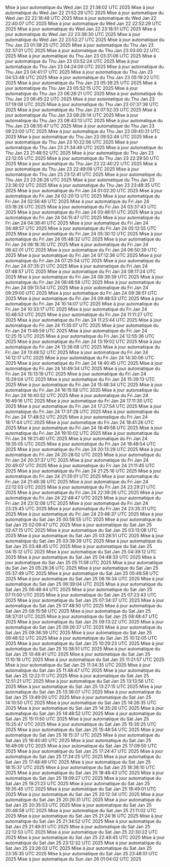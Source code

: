 Mise à jour automatique du Wed Jan 22 21:38:02 UTC 2025
Mise à jour automatique du Wed Jan 22 21:52:29 UTC 2025
Mise à jour automatique du Wed Jan 22 22:18:48 UTC 2025
Mise à jour automatique du Wed Jan 22 22:40:07 UTC 2025
Mise à jour automatique du Wed Jan 22 22:52:29 UTC 2025
Mise à jour automatique du Wed Jan 22 23:18:51 UTC 2025
Mise à jour automatique du Wed Jan 22 23:39:30 UTC 2025
Mise à jour automatique du Wed Jan 22 23:52:27 UTC 2025
Mise à jour automatique du Thu Jan 23 01:38:25 UTC 2025
Mise à jour automatique du Thu Jan 23 02:37:01 UTC 2025
Mise à jour automatique du Thu Jan 23 03:00:22 UTC 2025
Mise à jour automatique du Thu Jan 23 03:31:06 UTC 2025
Mise à jour automatique du Thu Jan 23 03:52:24 UTC 2025
Mise à jour automatique du Thu Jan 23 04:24:09 UTC 2025
Mise à jour automatique du Thu Jan 23 04:41:17 UTC 2025
Mise à jour automatique du Thu Jan 23 04:53:48 UTC 2025
Mise à jour automatique du Thu Jan 23 05:19:22 UTC 2025
Mise à jour automatique du Thu Jan 23 05:39:25 UTC 2025
Mise à jour automatique du Thu Jan 23 05:52:15 UTC 2025
Mise à jour automatique du Thu Jan 23 06:28:21 UTC 2025
Mise à jour automatique du Thu Jan 23 06:45:22 UTC 2025
Mise à jour automatique du Thu Jan 23 07:19:08 UTC 2025
Mise à jour automatique du Thu Jan 23 07:37:38 UTC 2025
Mise à jour automatique du Thu Jan 23 07:52:33 UTC 2025
Mise à jour automatique du Thu Jan 23 08:26:14 UTC 2025
Mise à jour automatique du Thu Jan 23 08:43:13 UTC 2025
Mise à jour automatique du Thu Jan 23 08:55:47 UTC 2025
Mise à jour automatique du Thu Jan 23 09:23:00 UTC 2025
Mise à jour automatique du Thu Jan 23 09:40:31 UTC 2025
Mise à jour automatique du Thu Jan 23 09:52:46 UTC 2025
Mise à jour automatique du Thu Jan 23 10:22:56 UTC 2025
Mise à jour automatique du Thu Jan 23 21:34:49 UTC 2025
Mise à jour automatique du Thu Jan 23 21:48:52 UTC 2025
Mise à jour automatique du Thu Jan 23 22:12:05 UTC 2025
Mise à jour automatique du Thu Jan 23 22:29:50 UTC 2025
Mise à jour automatique du Thu Jan 23 22:40:22 UTC 2025
Mise à jour automatique du Thu Jan 23 22:49:09 UTC 2025
Mise à jour automatique du Thu Jan 23 23:12:41 UTC 2025
Mise à jour automatique du Thu Jan 23 23:26:26 UTC 2025
Mise à jour automatique du Thu Jan 23 23:36:02 UTC 2025
Mise à jour automatique du Thu Jan 23 23:48:35 UTC 2025
Mise à jour automatique du Fri Jan 24 01:02:20 UTC 2025
Mise à jour automatique du Fri Jan 24 02:20:13 UTC 2025
Mise à jour automatique du Fri Jan 24 02:56:48 UTC 2025
Mise à jour automatique du Fri Jan 24 03:18:26 UTC 2025
Mise à jour automatique du Fri Jan 24 03:37:43 UTC 2025
Mise à jour automatique du Fri Jan 24 03:48:51 UTC 2025
Mise à jour automatique du Fri Jan 24 04:15:47 UTC 2025
Mise à jour automatique du Fri Jan 24 04:38:41 UTC 2025
Mise à jour automatique du Fri Jan 24 04:48:57 UTC 2025
Mise à jour automatique du Fri Jan 24 05:12:55 UTC 2025
Mise à jour automatique du Fri Jan 24 05:30:12 UTC 2025
Mise à jour automatique du Fri Jan 24 05:48:32 UTC 2025
Mise à jour automatique du Fri Jan 24 06:18:30 UTC 2025
Mise à jour automatique du Fri Jan 24 06:42:01 UTC 2025
Mise à jour automatique du Fri Jan 24 06:50:39 UTC 2025
Mise à jour automatique du Fri Jan 24 07:12:36 UTC 2025
Mise à jour automatique du Fri Jan 24 07:25:54 UTC 2025
Mise à jour automatique du Fri Jan 24 07:35:21 UTC 2025
Mise à jour automatique du Fri Jan 24 07:48:57 UTC 2025
Mise à jour automatique du Fri Jan 24 08:17:24 UTC 2025
Mise à jour automatique du Fri Jan 24 08:39:39 UTC 2025
Mise à jour automatique du Fri Jan 24 08:48:58 UTC 2025
Mise à jour automatique du Fri Jan 24 09:13:54 UTC 2025
Mise à jour automatique du Fri Jan 24 09:29:00 UTC 2025
Mise à jour automatique du Fri Jan 24 09:38:51 UTC 2025
Mise à jour automatique du Fri Jan 24 09:48:53 UTC 2025
Mise à jour automatique du Fri Jan 24 10:14:07 UTC 2025
Mise à jour automatique du Fri Jan 24 10:33:17 UTC 2025
Mise à jour automatique du Fri Jan 24 10:48:53 UTC 2025
Mise à jour automatique du Fri Jan 24 11:11:27 UTC 2025
Mise à jour automatique du Fri Jan 24 11:23:44 UTC 2025
Mise à jour automatique du Fri Jan 24 11:35:07 UTC 2025
Mise à jour automatique du Fri Jan 24 11:48:59 UTC 2025
Mise à jour automatique du Fri Jan 24 12:25:15 UTC 2025
Mise à jour automatique du Fri Jan 24 12:55:36 UTC 2025
Mise à jour automatique du Fri Jan 24 13:19:02 UTC 2025
Mise à jour automatique du Fri Jan 24 13:36:08 UTC 2025
Mise à jour automatique du Fri Jan 24 13:48:52 UTC 2025
Mise à jour automatique du Fri Jan 24 14:12:17 UTC 2025
Mise à jour automatique du Fri Jan 24 14:30:06 UTC 2025
Mise à jour automatique du Fri Jan 24 14:40:45 UTC 2025
Mise à jour automatique du Fri Jan 24 14:49:34 UTC 2025
Mise à jour automatique du Fri Jan 24 15:13:19 UTC 2025
Mise à jour automatique du Fri Jan 24 15:29:04 UTC 2025
Mise à jour automatique du Fri Jan 24 15:39:13 UTC 2025
Mise à jour automatique du Fri Jan 24 15:48:34 UTC 2025
Mise à jour automatique du Fri Jan 24 16:15:58 UTC 2025
Mise à jour automatique du Fri Jan 24 16:40:52 UTC 2025
Mise à jour automatique du Fri Jan 24 16:49:16 UTC 2025
Mise à jour automatique du Fri Jan 24 17:11:30 UTC 2025
Mise à jour automatique du Fri Jan 24 17:27:54 UTC 2025
Mise à jour automatique du Fri Jan 24 17:37:28 UTC 2025
Mise à jour automatique du Fri Jan 24 17:48:52 UTC 2025
Mise à jour automatique du Fri Jan 24 18:17:44 UTC 2025
Mise à jour automatique du Fri Jan 24 18:41:26 UTC 2025
Mise à jour automatique du Fri Jan 24 18:49:58 UTC 2025
Mise à jour automatique du Fri Jan 24 19:10:02 UTC 2025
Mise à jour automatique du Fri Jan 24 19:21:40 UTC 2025
Mise à jour automatique du Fri Jan 24 19:35:05 UTC 2025
Mise à jour automatique du Fri Jan 24 19:48:54 UTC 2025
Mise à jour automatique du Fri Jan 24 20:13:29 UTC 2025
Mise à jour automatique du Fri Jan 24 20:28:02 UTC 2025
Mise à jour automatique du Fri Jan 24 20:37:37 UTC 2025
Mise à jour automatique du Fri Jan 24 20:49:07 UTC 2025
Mise à jour automatique du Fri Jan 24 21:11:45 UTC 2025
Mise à jour automatique du Fri Jan 24 21:25:16 UTC 2025
Mise à jour automatique du Fri Jan 24 21:35:01 UTC 2025
Mise à jour automatique du Fri Jan 24 21:48:36 UTC 2025
Mise à jour automatique du Fri Jan 24 22:12:03 UTC 2025
Mise à jour automatique du Fri Jan 24 22:29:21 UTC 2025
Mise à jour automatique du Fri Jan 24 22:39:26 UTC 2025
Mise à jour automatique du Fri Jan 24 22:48:47 UTC 2025
Mise à jour automatique du Fri Jan 24 23:12:08 UTC 2025
Mise à jour automatique du Fri Jan 24 23:25:45 UTC 2025
Mise à jour automatique du Fri Jan 24 23:35:31 UTC 2025
Mise à jour automatique du Fri Jan 24 23:48:37 UTC 2025
Mise à jour automatique du Sat Jan 25 00:58:55 UTC 2025
Mise à jour automatique du Sat Jan 25 02:09:47 UTC 2025
Mise à jour automatique du Sat Jan 25 02:47:15 UTC 2025
Mise à jour automatique du Sat Jan 25 03:13:08 UTC 2025
Mise à jour automatique du Sat Jan 25 03:28:51 UTC 2025
Mise à jour automatique du Sat Jan 25 03:38:39 UTC 2025
Mise à jour automatique du Sat Jan 25 03:48:45 UTC 2025
Mise à jour automatique du Sat Jan 25 04:15:12 UTC 2025
Mise à jour automatique du Sat Jan 25 04:39:12 UTC 2025
Mise à jour automatique du Sat Jan 25 04:48:33 UTC 2025
Mise à jour automatique du Sat Jan 25 05:11:58 UTC 2025
Mise à jour automatique du Sat Jan 25 05:28:28 UTC 2025
Mise à jour automatique du Sat Jan 25 05:37:49 UTC 2025
Mise à jour automatique du Sat Jan 25 05:48:58 UTC 2025
Mise à jour automatique du Sat Jan 25 06:16:34 UTC 2025
Mise à jour automatique du Sat Jan 25 06:39:04 UTC 2025
Mise à jour automatique du Sat Jan 25 06:48:44 UTC 2025
Mise à jour automatique du Sat Jan 25 07:11:00 UTC 2025
Mise à jour automatique du Sat Jan 25 07:23:43 UTC 2025
Mise à jour automatique du Sat Jan 25 07:34:37 UTC 2025
Mise à jour automatique du Sat Jan 25 07:48:50 UTC 2025
Mise à jour automatique du Sat Jan 25 08:15:58 UTC 2025
Mise à jour automatique du Sat Jan 25 08:37:01 UTC 2025
Mise à jour automatique du Sat Jan 25 08:48:47 UTC 2025
Mise à jour automatique du Sat Jan 25 09:13:22 UTC 2025
Mise à jour automatique du Sat Jan 25 09:26:37 UTC 2025
Mise à jour automatique du Sat Jan 25 09:36:39 UTC 2025
Mise à jour automatique du Sat Jan 25 09:48:52 UTC 2025
Mise à jour automatique du Sat Jan 25 10:12:05 UTC 2025
Mise à jour automatique du Sat Jan 25 10:29:23 UTC 2025
Mise à jour automatique du Sat Jan 25 10:38:51 UTC 2025
Mise à jour automatique du Sat Jan 25 10:48:41 UTC 2025
Mise à jour automatique du Sat Jan 25 11:10:18 UTC 2025
Mise à jour automatique du Sat Jan 25 11:21:57 UTC 2025
Mise à jour automatique du Sat Jan 25 11:34:35 UTC 2025
Mise à jour automatique du Sat Jan 25 11:48:47 UTC 2025
Mise à jour automatique du Sat Jan 25 12:22:11 UTC 2025
Mise à jour automatique du Sat Jan 25 12:51:21 UTC 2025
Mise à jour automatique du Sat Jan 25 13:13:56 UTC 2025
Mise à jour automatique du Sat Jan 25 13:27:15 UTC 2025
Mise à jour automatique du Sat Jan 25 13:36:07 UTC 2025
Mise à jour automatique du Sat Jan 25 13:49:00 UTC 2025
Mise à jour automatique du Sat Jan 25 14:10:50 UTC 2025
Mise à jour automatique du Sat Jan 25 14:26:35 UTC 2025
Mise à jour automatique du Sat Jan 25 14:35:28 UTC 2025
Mise à jour automatique du Sat Jan 25 14:48:52 UTC 2025
Mise à jour automatique du Sat Jan 25 15:11:50 UTC 2025
Mise à jour automatique du Sat Jan 25 15:25:47 UTC 2025
Mise à jour automatique du Sat Jan 25 15:35:25 UTC 2025
Mise à jour automatique du Sat Jan 25 15:48:54 UTC 2025
Mise à jour automatique du Sat Jan 25 16:15:37 UTC 2025
Mise à jour automatique du Sat Jan 25 16:40:40 UTC 2025
Mise à jour automatique du Sat Jan 25 16:49:09 UTC 2025
Mise à jour automatique du Sat Jan 25 17:09:50 UTC 2025
Mise à jour automatique du Sat Jan 25 17:24:47 UTC 2025
Mise à jour automatique du Sat Jan 25 17:34:25 UTC 2025
Mise à jour automatique du Sat Jan 25 17:48:49 UTC 2025
Mise à jour automatique du Sat Jan 25 18:15:37 UTC 2025
Mise à jour automatique du Sat Jan 25 18:38:10 UTC 2025
Mise à jour automatique du Sat Jan 25 18:48:43 UTC 2025
Mise à jour automatique du Sat Jan 25 19:09:27 UTC 2025
Mise à jour automatique du Sat Jan 25 19:21:23 UTC 2025
Mise à jour automatique du Sat Jan 25 19:35:45 UTC 2025
Mise à jour automatique du Sat Jan 25 19:49:01 UTC 2025
Mise à jour automatique du Sat Jan 25 20:12:34 UTC 2025
Mise à jour automatique du Sat Jan 25 20:26:31 UTC 2025
Mise à jour automatique du Sat Jan 25 20:35:53 UTC 2025
Mise à jour automatique du Sat Jan 25 20:48:58 UTC 2025
Mise à jour automatique du Sat Jan 25 21:11:02 UTC 2025
Mise à jour automatique du Sat Jan 25 21:24:16 UTC 2025
Mise à jour automatique du Sat Jan 25 21:34:52 UTC 2025
Mise à jour automatique du Sat Jan 25 21:49:01 UTC 2025
Mise à jour automatique du Sat Jan 25 22:12:53 UTC 2025
Mise à jour automatique du Sat Jan 25 22:30:22 UTC 2025
Mise à jour automatique du Sat Jan 25 22:48:45 UTC 2025
Mise à jour automatique du Sat Jan 25 23:12:32 UTC 2025
Mise à jour automatique du Sat Jan 25 23:26:02 UTC 2025
Mise à jour automatique du Sat Jan 25 23:35:35 UTC 2025
Mise à jour automatique du Sat Jan 25 23:48:51 UTC 2025
Mise à jour automatique du Sun Jan 26 01:04:02 UTC 2025
